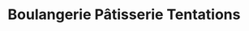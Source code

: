 ---
title: "Boulangerie Pâtisserie Tentations"
url: /pamproux/boulangerie-patisserie-tentations/
shop: boulangerie
---